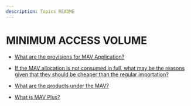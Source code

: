 ```yaml
---
description: Topics README
---
```


# MINIMUM ACCESS VOLUME


 - [What are the provisions for MAV Application?](/other-priority-programs-and-projects/minimum-access-volume/what-are-the-provisions-for-mav-application.html)
    
 - [If the MAV allocation is not consumed in full, what may be the reasons given that they should be cheaper than the regular importation?](/other-priority-programs-and-projects/minimum-access-volume/if-the-mav-allocation-is-not-consumed-in-full-what-may-be-the-reasons-given-that-they-should-be-chea.html)
    
 - [What are the products under the MAV?](/other-priority-programs-and-projects/minimum-access-volume/what-are-the-products-under-the-mav.html)
    
 - [What is MAV Plus?](/other-priority-programs-and-projects/minimum-access-volume/what-is-mav-plus.html)
    
